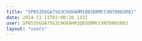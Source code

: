 ```yaml
---
title: "SP0535GGA7SG3CHGKAHM1Q8SDRMCCVN7D06SR8J"
date: 2024-11-11T01:00:20.133Z
user: SP0535GGA7SG3CHGKAHM1Q8SDRMCCVN7D06SR8J
layout: "users"
---
```

    
